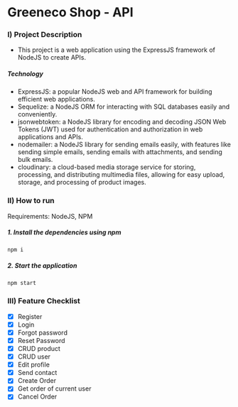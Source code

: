 # Greeneco Shop - API

### I) Project Description
- This project is a web application using the ExpressJS framework of NodeJS to create APIs.
##### Technology
- ExpressJS: a popular NodeJS web and API framework for building efficient web applications.
- Sequelize: a NodeJS ORM for interacting with SQL databases easily and conveniently.
- jsonwebtoken: a NodeJS library for encoding and decoding JSON Web Tokens (JWT) used for authentication and authorization in web applications and APIs.
- nodemailer: a NodeJS library for sending emails easily, with features like sending simple emails, sending emails with attachments, and sending bulk emails.
- cloudinary: a cloud-based media storage service for storing, processing, and distributing multimedia files, allowing for easy upload, storage, and processing of product images.

### II) How to run

Requirements: NodeJS, NPM

##### 1. Install the dependencies using npm
```bash
npm i
```
##### 2. Start the application
```bash
npm start
```

### III) Feature Checklist

- [x] Register
- [x] Login
- [x] Forgot password
- [x] Reset Password 
- [x] CRUD product
- [x] CRUD user
- [x] Edit profile 
- [x] Send contact
- [x] Create Order
- [X] Get order of current user
- [x] Cancel Order

